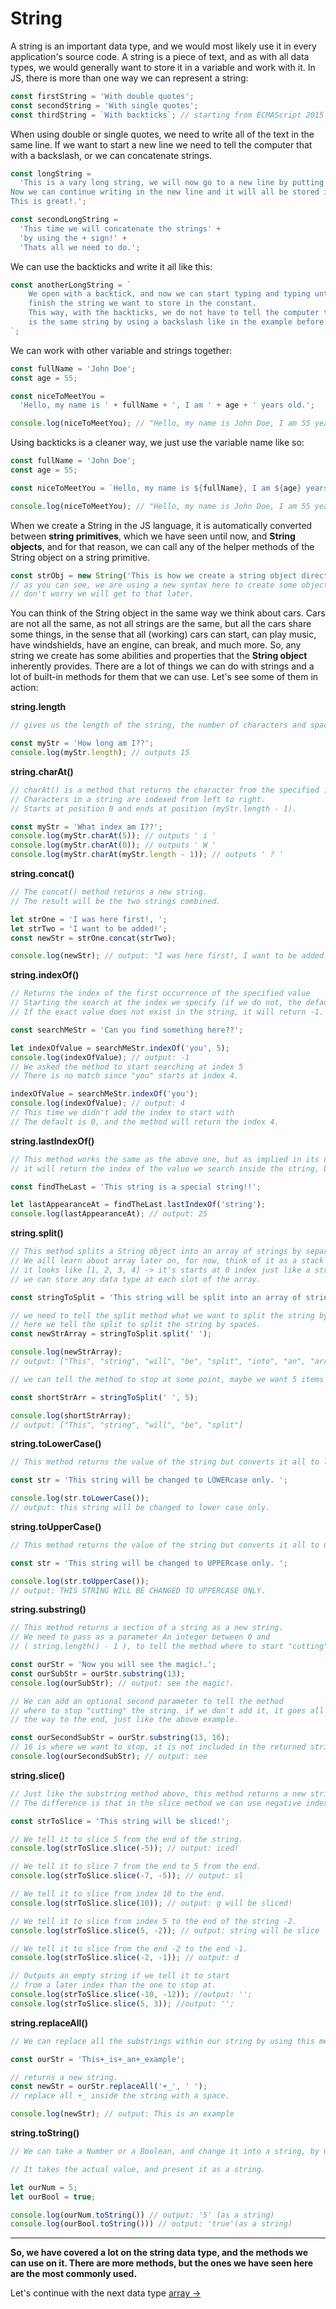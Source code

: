 # String

A string is an important data type, and we would most likely use it in every application's source code.
A string is a piece of text, and as with all data types, we would generally want to store it in a variable and work with it.
In JS, there is more than one way we can represent a string:

```js
const firstString = 'With double quotes';
const secondString = 'With single quotes';
const thirdString = `With backticks`; // starting from ECMAScript 2015 (a big update to JS)
```

When using double or single quotes, we need to write all of the text in the same line. If we want to start a new line we need to tell the computer that with a backslash, or we can concatenate strings.

```js
const longString =
  'This is a vary long string, we will now go to a new line by putting a backslash and pressing enter \
Now we can continue writing in the new line and it will all be stored in the same longString constant with no problems! \
This is great!.';

const secondLongString =
  'This time we will concatenate the strings' +
  'by using the + sign!' +
  'Thats all we need to do.';
```

We can use the backticks and write it all like this:

```js
const anotherLongString = `
    We open with a backtick, and now we can start typing and typing until we
    finish the string we want to store in the constant.
    This way, with the backticks, we do not have to tell the computer that this
    is the same string by using a backslash like in the example before.
`;
```

We can work with other variable and strings together:

```js
const fullName = 'John Doe';
const age = 55;

const niceToMeetYou =
  'Hello, my name is ' + fullName + ', I am ' + age + ' years old.';

console.log(niceToMeetYou); // "Hello, my name is John Doe, I am 55 years old."
```

Using backticks is a cleaner way, we just use the variable name like so:

```js
const fullName = 'John Doe';
const age = 55;

const niceToMeetYou = `Hello, my name is ${fullName}, I am ${age} years old`;

console.log(niceToMeetYou); // "Hello, my name is John Doe, I am 55 years old."
```

When we create a String in the JS language, it is automatically converted between **string primitives**, which we have seen until now, and **String objects**, and for that reason, we can call any of the helper methods of the String object on a string primitive.

```js
const strObj = new String('This is how we create a string object directly');
// as you can see, we are using a new syntax here to create some object
// don't worry we will get to that later.
```

You can think of the String object in the same way we think about cars. Cars are not all the same, as not all strings are the same, but all the cars share some things, in the sense that all (working) cars can start, can play music, have windshields, have an engine, can break, and much more. So, any string we create has some abilities and properties that the **String object** inherently provides.
There are a lot of things we can do with strings and a lot of built-in methods for them that we can use. Let's see some of them in action:

**string.length**

```js
// gives us the length of the string, the number of characters and spaces it has.

const myStr = 'How long am I??';
console.log(myStr.length); // outputs 15
```

**string.charAt()**

```js
// charAt() is a method that returns the character from the specified index.
// Characters in a string are indexed from left to right.
// Starts at position 0 and ends at position (myStr.length - 1).

const myStr = 'What index am I??';
console.log(myStr.charAt(5)); // outputs ' i '
console.log(myStr.charAt(0)); // outputs ' W '
console.log(myStr.charAt(myStr.length - 1)); // outputs ' ? '
```

**string.concat()**

```js
// The concat() method returns a new string.
// The result will be the two strings combined.

let strOne = 'I was here first!, ';
let strTwo = 'I want to be added!';
const newStr = strOne.concat(strTwo);

console.log(newStr); // output: "I was here first!, I want to be added!";
```

**string.indexOf()**

```js
// Returns the index of the first occurrence of the specified value
// Starting the search at the index we specify (if we do not, the default is 0)
// If the exact value does not exist in the string, it will return -1.

const searchMeStr = 'Can you find something here??';

let indexOfValue = searchMeStr.indexOf('you', 5);
console.log(indexOfValue); // output: -1
// We asked the method to start searching at index 5
// There is no match since "you" starts at index 4.

indexOfValue = searchMeStr.indexOf('you');
console.log(indexOfValue); // output: 4
// This time we didn't add the index to start with
// The default is 0, and the method will return the index 4.
```

**string.lastIndexOf()**

```js
// This method works the same as the above one, but as implied in its name
// it will return the index of the value we search inside the string, but where it is last appearing.

const findTheLast = 'This string is a special string!!';

let lastAppearanceAt = findTheLast.lastIndexOf('string');
console.log(lastAppearanceAt); // output: 25
```

**string.split()**

```js
// This method splits a String object into an array of strings by separating the string into substrings.
// We aill learn about array later on, for now, think of it as a stack of data,
// it looks like [1, 2, 3, 4] -> it's starts at 0 index just like a string
// we can store any data type at each slot of the array.

const stringToSplit = 'This string will be split into an array of strings!';

// we need to tell the split method what we want to split the string by.
// here we tell the split to split the string by spaces.
const newStrArray = stringToSplit.split(' ');

console.log(newStrArray);
// output: ["This", "string", "will", "be", "split", "into", "an", "array", "of","strings!"]

// we can tell the method to stop at some point, maybe we want 5 items in // the array and not all items as we have seen above?...

const shortStrArr = stringToSplit(' ', 5);

console.log(shortStrArray);
// output: ["This", "string", "will", "be", "split"]
```

**string.toLowerCase()**

```js
// This method returns the value of the string but converts it all to lower case

const str = 'This string will be changed to LOWERcase only. ';

console.log(str.toLowerCase());
// output: this string will be changed to lower case only.
```

**string.toUpperCase()**

```js
// This method returns the value of the string but converts it all to upper case

const str = 'This string will be changed to UPPERcase only. ';

console.log(str.toUpperCase());
// output: THIS STRING WILL BE CHANGED TO UPPERCASE ONLY.
```

**string.substring()**

```js
// This method returns a section of a string as a new string.
// We need to pass as a parameter An integer between 0 and
// ( string.length() - 1 ), to tell the method where to start "cutting".

const ourStr = 'Now you will see the magic!.';
const ourSubStr = ourStr.substring(13);
console.log(ourSubStr); // output: see the magic!.

// We can add an optional second parameter to tell the method
// where to stop "cutting" the string. if we don't add it, it goes all
// the way to the end, just like the above example.

const ourSecondSubStr = ourStr.substring(13, 16);
// 16 is where we want to stop, it is not included in the returned string.
console.log(ourSecondSubStr); // output: see
```

**string.slice()**

```js
// Just like the substring method above, this method returns a new string.
// The difference is that in the slice method we can use negative indexes.

const strToSlice = 'This string will be sliced!';

// We tell it to slice 5 from the end of the string.
console.log(strToSlice.slice(-5)); // output: iced!

// We tell it to slice 7 from the end to 5 from the end.
console.log(strToSlice.slice(-7, -5)); // output: sl

// We tell it to slice from index 10 to the end.
console.log(strToSlice.slice(10)); // output: g will be sliced!

// We tell it to slice from index 5 to the end of the string -2.
console.log(strToSlice.slice(5, -2)); // output: string will be slice

// We tell it to slice from the end -2 to the end -1.
console.log(strToSlice.slice(-2, -1)); // output: d

// Outputs an empty string if we tell it to start
// from a later index than the one to stop at.
console.log(strToSlice.slice(-10, -12)); //output: '';
console.log(strToSlice.slice(5, 3)); //output: '';
```

**string.replaceAll()**

```js
// We can replace all the substrings within our string by using this method.

const ourStr = 'This+_is+_an+_example';

// returns a new string.
const newStr = ourStr.replaceAll('+_', ' ');
// replace all +_ inside the string with a space.

console.log(newStr); // output: This is an example
```

**string.toString()**

```js
// We can take a Number or a Boolean, and change it into a string, by using to toString() method.

// It takes the actual value, and present it as a string.

let ourNum = 5;
let ourBool = true;

console.log(ourNum.toString()) // output: '5' (as a string)
console.log(ourBool.toString())) // output: 'true'(as a string)
```

<hr />

**So, we have covered a lot on the string data type, and the methods we can use on it.
There are more methods, but the ones we have seen here are the most commonly used.**

Let's continue with the next data type [array ->](./array.md)
